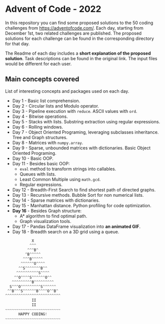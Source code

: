 # Advent of Code - 2022

In this repository you can find some proposed solutions to the 50 coding challenges from https://adventofcode.com/. Each day, starting from December 1st, two related challenges are published. The proposed solutions for each challenge can be found in the corresponding directory for that day.

The Readme of each day includes a **short explanation of the proposed solution**. Task descriptions can be found in the original link. The input files would be different for each user.

## Main concepts covered

List of interesting concepts and packages used on each day.
- Day 1 - Basic list comprehension.
- Day 2 - Circular lists and Modulo operator.
- Day 3 - Pipeline execution with `reduce`. ASCII values with `ord`.
- Day 4 - Bitwise operations.
- Day 5 - Stacks with lists. Substring extraction using regular expressions.
- Day 6 - Rolling windows.
- Day 7 - Object Oriented Programing, leveraging subclasses inheritance. Tree and Graph structures.
- Day 8 - Matrices with `numpy.array`.
- Day 9 - Sparse, unbounded matrices with dictionaries. Basic Object Oriented Programing.
- Day 10 - Basic OOP.
- Day 11 - Besides basic OOP:
  - `eval` method to transform strings into callables.
  - Queues with lists.
  - Least Common Multiple using `math.gcd`.
  - Regular expressions.
- Day 12 - Breadth-First Search to find shortest path of directed graphs.
- Day 13 - Recursive methods. Bubble Sort for non numerical lists.
- Day 14 - Sparse matrices with dictionaries.
- Day 15 - Manhattan distance. Python profiling for code optimization.
- **Day 16** - Besides Graph structure:
  - A* algorithm to find optimal path.
  - Graph visualization tools.
- Day 17 - Pandas DataFrame visualization into **an animated GIF**.
- Day 18 - Breadth search on a 3D grid using a queue.


```python
            X
           ^^^
          ^^^B^
         ^B^^^^^
        ^^^B^^^^^
       ^^^^^^O^^^^
      ^^S^^^^^^^B^^
     ^^^^^^^^^^S^^^^
    ^^O^^^^S^^^^^^O^^
   ^^^^^^^^^B^^^^^^^^^
  S^^^O^^^^^^^^^S^^^^^^
 ^^B^^^S^^^^^^B^^^^O^^B^
^^^^^^^^^^^^^^^^^^^^^^^^^
            II
            II
~~~~~~~~~~~~~~~~~~~~~~~~~
      HAPPY CODING!
~~~~~~~~~~~~~~~~~~~~~~~~~
```
